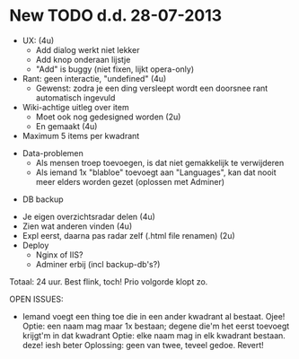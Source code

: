 New TODO d.d. 28-07-2013
========================

+ UX: (4u)
  + Add dialog werkt niet lekker
  + Add knop onderaan lijstje
  - "Add" is buggy (niet fixen, lijkt opera-only)
+ Rant: geen interactie, "undefined" (4u)
  + Gewenst: zodra je een ding versleept wordt een doorsnee rant automatisch ingevuld
+ Wiki-achtige uitleg over item 
  + Moet ook nog gedesigned worden (2u)
  + En gemaakt (4u)
+ Maximum 5 items per kwadrant
* Data-problemen
  + Als mensen troep toevoegen, is dat niet gemakkelijk te verwijderen
  * Als iemand 1x "blabloe" toevoegt aan "Languages", kan dat nooit meer elders worden gezet (oplossen met Adminer)
+ DB backup
* Je eigen overzichtsradar delen (4u)
* Zien wat anderen vinden (4u)
* Expl eerst, daarna pas radar zelf (.html file renamen) (2u)
* Deploy
  * Nginx of IIS?
  * Adminer erbij (incl backup-db's?)

Totaal: 24 uur. Best flink, toch! Prio volgorde klopt zo.

OPEN ISSUES:
* Iemand voegt een thing toe die in een ander kwadrant al bestaat. Ojee!
  Optie: een naam mag maar 1x bestaan; degene die'm het eerst toevoegt krijgt'm in dat kwadrant
  Optie: elke naam mag in elk kwadrant bestaan. deze! iesh beter
  Oplossing: geen van twee, teveel gedoe. Revert!